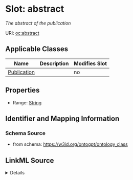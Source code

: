 

# Slot: abstract


_The abstract of the publication_



URI: [oc:abstract](http://w3id.org/ontogpt/ontology-class-templateabstract)



<!-- no inheritance hierarchy -->





## Applicable Classes

| Name | Description | Modifies Slot |
| --- | --- | --- |
| [Publication](Publication.md) |  |  no  |







## Properties

* Range: [String](String.md)





## Identifier and Mapping Information







### Schema Source


* from schema: https://w3id.org/ontogpt/ontology_class




## LinkML Source

<details>
```yaml
name: abstract
description: The abstract of the publication
from_schema: https://w3id.org/ontogpt/ontology_class
rank: 1000
alias: abstract
owner: Publication
domain_of:
- Publication
range: string

```
</details>